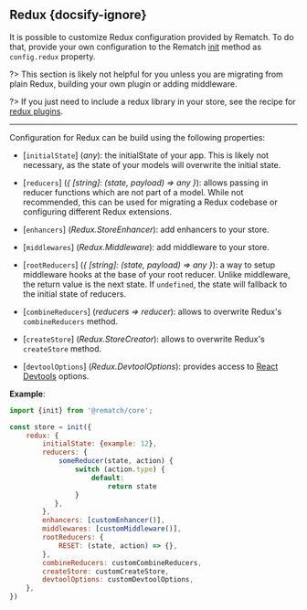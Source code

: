 ## Redux {docsify-ignore}

It is possible to customize Redux configuration provided by Rematch. To do that, provide your own configuration to the Rematch [init](api/reference.md#init) method as `config.redux` property.

?> This section is likely not helpful for you unless you are migrating from plain Redux, building your own plugin or adding middleware.

?> If you just need to include a redux library in your store, see the recipe for [redux plugins](recipies/redux-plugins.md).

---

Configuration for Redux can be build using the following properties:

- [`initialState`] (*any*): the initialState of your app. This is likely not necessary, as the state of your models will overwrite the initial state.

- [`reducers`] (*{ [string]: (state, payload) => any }*): allows passing in reducer functions which are not part of a model. While not recommended, this can be used for migrating a Redux codebase or configuring different Redux extensions.

- [`enhancers`] (*Redux.StoreEnhancer*): add enhancers to your store.

- [`middlewares`] (*Redux.Middleware*): add middleware to your store.

- [`rootReducers`] (*{ [string]: (state, payload) => any }*): a way to setup middleware hooks at the base of your root reducer. Unlike middleware, the return value is the next state. If `undefined`, the state will fallback to the initial state of reducers.

- [`combineReducers`] (*reducers => reducer*): allows to overwrite Redux's `combineReducers` method.

- [`createStore`] (*Redux.StoreCreator*): allows to overwrite Redux's `createStore` method.

- [`devtoolOptions`] (*Redux.DevtoolOptions*): provides access to [React Devtools](https://github.com/facebook/react/tree/master/packages/react-devtools) options.


**Example**:

```javascript
import {init} from '@rematch/core';

const store = init({
    redux: {
        initialState: {example: 12},
        reducers: {
            someReducer(state, action) {
                switch (action.type) {
                    default:
                        return state
                }
           },
        },
        enhancers: [customEnhancer()],
        middlewares: [customMiddleware()],
		rootReducers: {
			RESET: (state, action) => {},
		},
        combineReducers: customCombineReducers,
		createStore: customCreateStore,
		devtoolOptions: customDevtoolOptions,
    },
})
```
